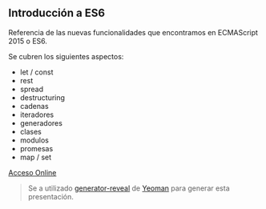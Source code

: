 ## Introducción a ES6

Referencia de las nuevas funcionalidades que encontramos en ECMAScript 2015 o ES6.

Se cubren los siguientes aspectos:
 - let / const
 - rest
 - spread
 - destructuring
 - cadenas
 - iteradores
 - generadores
 - clases
 - modulos
 - promesas
 - map / set

[Acceso Online](https://jabiinfante.github.io/slides-es6)

> Se a utilizado [generator-reveal](https://github.com/slara/generator-reveal) de [Yeoman](http://yeoman.io/) para generar esta presentación.
